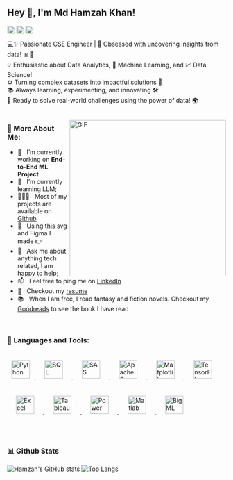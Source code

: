 ## Hey 👋, I'm Md Hamzah Khan!
<a href='https://www.linkedin.com/in/md-hamzah-khan-ba2a93259/'><img align='left' alt="linkedin" src="https://raw.githubusercontent.com/rahul-jha98/rahul-jha98/561d474902b59c7429ec22bb73e225696c27b202/assets/linkedin.svg" height='18px'/></a>
<a href='https://x.com/hamzahkhan602'><img align='left' alt="twitter" src="https://raw.githubusercontent.com/rahul-jha98/rahul-jha98/561d474902b59c7429ec22bb73e225696c27b202/assets/twitter.svg" height='18px'/></a>
<a href="https://www.instagram.com/hamzah.khan__/">
  <img alt="Instagram" src="https://raw.githubusercontent.com/rahul-jha98/rahul-jha98/561d474902b59c7429ec22bb73e225696c27b202/assets/instagram.svg" height="18px"/>
</a>


💻✨ Passionate CSE Engineer | 🌟 Obsessed with uncovering insights from data! 📊🤖<br/>
💡 Enthusiastic about Data Analytics, 🧠 Machine Learning, and 📈 Data Science!<br/>
⚙️ Turning complex datasets into impactful solutions 🚀<br/>
📚 Always learning, experimenting, and innovating 🛠️<br/>
🎯 Ready to solve real-world challenges using the power of data! 🌍
<br/>
<br/>

<img align="right" alt="GIF" src="https://raw.githubusercontent.com/rahul-jha98/rahul-jha98/main/techstack.gif" width="360px"/>
  
### 🧐 More About Me:

- 🔭 &nbsp; I’m currently working on **End-to-End ML Project**
- 🌱 &nbsp; I’m currently learning LLM; 
- 👨🏻‍💻 &nbsp; Most of my projects are available on [Github](https://github.com/hamzahk602?tab=repositories)
- 🎨 &nbsp; Using [this svg](https://storyset.com/illustration/javascript-frameworks/amico) and Figma I made 👉
- 💬 &nbsp; Ask me about anything tech related, I am happy to help;
- 📫 &nbsp; Feel free to ping me on [LinkedIn](https://www.linkedin.com/in/md-hamzah-khan-ba2a93259/)
- 📝 &nbsp; Checkout my [resume](https://drive.google.com/file/d/1Ac0u9TL9z8gBDG3iV5xTIbG3AAG5UWa5/view?usp=share_link)
- 📚 &nbsp; When I am free, I read fantasy and fiction novels. Checkout my [Goodreads](https://www.goodreads.com/rahul-jha98) to see the book I have read

<br>

### 🔨 Languages and Tools:

<p>
  <a href="https://www.python.org/" target="_blank ">
    <img src="https://upload.wikimedia.org/wikipedia/commons/c/c3/Python-logo-notext.svg" alt="Python" height="42" style="margin: 10px;"/>
  </a>
  <a href="https://www.microsoft.com/en-us/sql-server" target="_blank">
    <img src="https://upload.wikimedia.org/wikipedia/commons/8/87/SQL_logo.svg" alt="SQL" height="42" style="margin: 20px;"/>
  </a>
  <a href="https://www.sas.com/" target="_blank">
    <img src="https://upload.wikimedia.org/wikipedia/commons/d/df/SAS_logo.svg" alt="SAS" height="42" style="margin: 20px;"/>
  </a>
  <a href="https://spark.apache.org/" target="_blank">
    <img src="https://upload.wikimedia.org/wikipedia/commons/f/f3/Apache_Spark_logo.svg" alt="Apache Spark" height="42" style="margin: 20px;"/>
  </a>
  <a href="https://matplotlib.org/" target="_blank">
    <img src="https://upload.wikimedia.org/wikipedia/commons/8/84/Matplotlib_icon.svg" alt="Matplotlib" height="42" style="margin: 20px;"/>
  </a>
  <a href="https://www.tensorflow.org/" target="_blank">
    <img src="https://upload.wikimedia.org/wikipedia/commons/2/2d/Tensorflow_logo.svg" alt="TensorFlow" height="42" style="margin: 20px;"/>
  </a>
  <a href="https://www.microsoft.com/en-us/microsoft-365/excel" target="_blank">
    <img src="https://upload.wikimedia.org/wikipedia/commons/8/87/Microsoft_Excel_2013_logo.svg" alt="Excel" height="42" style="margin: 20px;"/>
  </a>
  <a href="https://www.tableau.com/" target="_blank">
    <img src="https://public.tableau.com/app/resources/images/tableau-public-logo.png" alt="Tableau" height="42" style="margin: 20px;"/>
  </a>
  <a href="https://powerbi.microsoft.com/" target="_blank">
    <img src="https://upload.wikimedia.org/wikipedia/commons/c/cb/Power_bi_logo_black.svg" alt="Power BI" height="42" style="margin: 20px;"/>
  </a>
  <a href="https://www.mathworks.com/products/matlab.html" target="_blank">
    <img src="https://upload.wikimedia.org/wikipedia/commons/2/21/Matlab_Logo.png" alt="Matlab" height="42" style="margin: 20px;"/>
  </a>
  <a href="https://bigml.com/" target="_blank">
    <img src="https://bigml.com/static/img/logos/bigml_icon.png" alt="BigML" height="42" style="margin: 20px;"/>
  </a>
</p>


<br>


### 📊 Github Stats
![Hamzah's GitHub stats](https://github-readme-stats.vercel.app/api?username=hamzahk602&show_icons=true)
[![Top Langs](https://github-readme-stats.vercel.app/api/top-langs/?username=hamzahk602)](https://github.com/hamzahk602/github-readme-stats)
  


</a>

<br>


